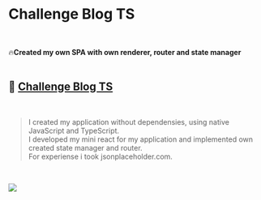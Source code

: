 # Challenge Blog TS    
<br/>
  
🔥**Created my own SPA with own renderer, router and state manager**    
<br/>
  
🙌 [Challenge Blog TS](https://pakflow.github.io) 
-------------------------------------------------    
<br/>  

> I created my application without dependensies, using native JavaScript and TypeScript.   
> I developed my mini react for my application and implemented own created state manager and router.  
> For experiense i took jsonplaceholder.com.    
<br/>

![](https://github.com/pakflow/RESTAPI_App/blob/maxim/RestApi%20Demo.gif)

